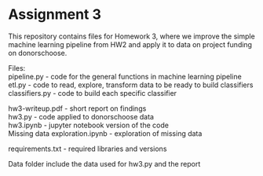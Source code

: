 # Assignment 3
  
This repository contains files for Homework 3, where we improve the simple machine learning pipeline from HW2
and apply it to data on project funding on donorschoose.  
  
Files:  
pipeline.py - code for the general functions in machine learning pipeline  
etl.py - code to read, explore, transform data to be ready to build classifiers  
classifiers.py - code to build each specific classifier  
  
hw3-writeup.pdf - short report on findings  
hw3.py - code applied to donorschoose data  
hw3.ipynb - jupyter notebook version of the code  
Missing data exploration.ipynb - exploration of missing data  
  
requirements.txt - required libraries and versions  
  
Data folder include the data used for hw3.py and the report  